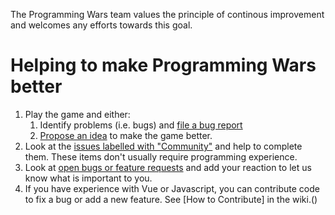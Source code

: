 The Programming Wars team values the principle of continous improvement and welcomes any efforts towards this goal. 

# Helping to make Programming Wars better
1. Play the game and either:
   1. Identify problems (i.e. bugs) and [file a bug report](https://github.com/johnanvik/program-wars/issues/new) 
   1. [Propose an idea](https://github.com/johnanvik/program-wars/issues/new) to make the game better.
1. Look at the [issues labelled with "Community"](https://github.com/johnanvik/program-wars/issues?q=is%3Aopen+is%3Aissue+label%3Acommunity) and help to complete them. These items don't usually require programming experience.
1. Look at [open bugs or feature requests](https://github.com/johnanvik/program-wars/issues) and add your reaction to let us know what is important to you.
1. If you have experience with Vue or Javascript, you can contribute code to fix a bug or add a new feature. See [How to Contribute] in the wiki.()
